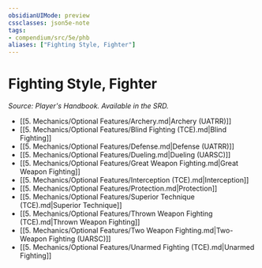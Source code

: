 ```yaml
---
obsidianUIMode: preview
cssclasses: json5e-note
tags:
- compendium/src/5e/phb
aliases: ["Fighting Style, Fighter"]
---
```

# Fighting Style, Fighter
*Source: Player's Handbook. Available in the SRD.* 

- [[5. Mechanics/Optional Features/Archery.md\|Archery (UATRR)]]
- [[5. Mechanics/Optional Features/Blind Fighting (TCE).md\|Blind Fighting]]
- [[5. Mechanics/Optional Features/Defense.md\|Defense (UATRR)]]
- [[5. Mechanics/Optional Features/Dueling.md\|Dueling (UARSC)]]
- [[5. Mechanics/Optional Features/Great Weapon Fighting.md\|Great Weapon Fighting]]
- [[5. Mechanics/Optional Features/Interception (TCE).md\|Interception]]
- [[5. Mechanics/Optional Features/Protection.md\|Protection]]
- [[5. Mechanics/Optional Features/Superior Technique (TCE).md\|Superior Technique]]
- [[5. Mechanics/Optional Features/Thrown Weapon Fighting (TCE).md\|Thrown Weapon Fighting]]
- [[5. Mechanics/Optional Features/Two Weapon Fighting.md\|Two-Weapon Fighting (UARSC)]]
- [[5. Mechanics/Optional Features/Unarmed Fighting (TCE).md\|Unarmed Fighting]]